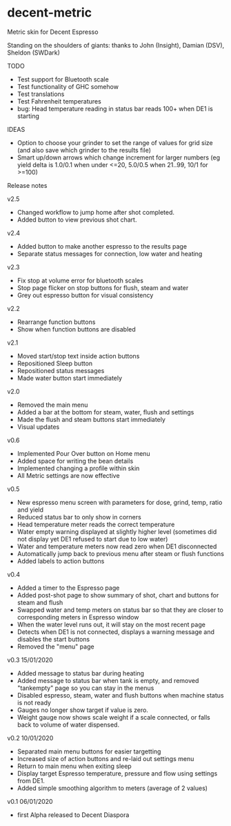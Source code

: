 # decent-metric
Metric skin for Decent Espresso

Standing on the shoulders of giants: thanks to John (Insight), Damian (DSV), Sheldon (SWDark)

TODO
- Test support for Bluetooth scale
- Test functionality of GHC somehow
- Test translations
- Test Fahrenheit temperatures
- bug: Head temperature reading in status bar reads 100+ when DE1 is starting

IDEAS
- Option to choose your grinder to set the range of values for grid size (and also save which grinder to the results file)
- Smart up/down arrows which change increment for larger numbers (eg yield delta is 1.0/0.1 when under <=20, 5.0/0.5 when 21..99, 10/1 for >=100)

Release notes

v2.5
 - Changed workflow to jump home after shot completed.
 - Added button to view previous shot chart.

v2.4
 - Added button to make another espresso to the results page
 - Separate status messages for connection, low water and heating

v2.3
 - Fix stop at volume error for bluetooth scales
 - Stop page flicker on stop buttons for flush, steam and water
 - Grey out espresso button for visual consistency

v2.2
 - Rearrange function buttons
 - Show when function buttons are disabled

v2.1
 - Moved start/stop text inside action buttons
 - Repositioned Sleep button
 - Repositioned status messages
 - Made water button start immediately

v2.0
 - Removed the main menu
 - Added a bar at the bottom for steam, water, flush and settings
 - Made the flush and steam buttons start immediately
 - Visual updates

v0.6
 - Implemented Pour Over button on Home menu
 - Added space for writing the bean details
 - Implemented changing a profile within skin
 - All Metric settings are now effective

v0.5
 - New espresso menu screen with parameters for dose, grind, temp, ratio and yield
 - Reduced status bar to only show in corners
 - Head temperature meter reads the correct temperature
 - Water empty warning displayed at slightly higher level (sometimes did not display yet DE1 refused to start due to low water)
 - Water and temperature meters now read zero when DE1 disconnected
 - Automatically jump back to previous menu after steam or flush functions
 - Added labels to action buttons

v0.4 
- Added a timer to the Espresso page
- Added post-shot page to show summary of shot, chart and buttons for steam and flush
- Swapped water and temp meters on status bar so that they are closer to corresponding meters in Espresso window
- When the water level runs out, it will stay on the most recent page
- Detects when DE1 is not connected, displays a warning message and disables the start buttons
- Removed the "menu" page

v0.3 15/01/2020
- Added message to status bar during heating
- Added message to status bar when tank is empty, and removed "tankempty" page so you can stay in the menus
- Disabled espresso, steam, water and flush buttons when machine status is not ready
- Gauges no longer show target if value is zero.
- Weight gauge now shows scale weight if a scale connected, or falls back to volume of water dispensed.

v0.2 10/01/2020
- Separated main menu buttons for easier targetting
- Increased size of action buttons and re-laid out settings menu
- Return to main menu when exiting sleep
- Display target Espresso temperature, pressure and flow using settings from DE1.
- Added simple smoothing algorithm to meters (average of 2 values)

v0.1 06/01/2020
- first Alpha released to Decent Diaspora
